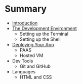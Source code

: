 # Summary

* [Introduction](README.md)
* [The Development Environment](the_development_environment.md)
   * Setting up the Terminal
   * Setting up the Shell
* [Deploying Your App](deployment.md)
   * PAAS
   * Hosted VM
* Dev Tools
   * Git and GitHub
* Languages
   * HTML and CSS

